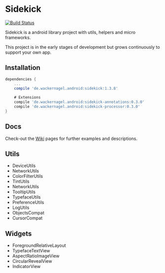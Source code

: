 # Sidekick

[![Build Status](https://travis-ci.org/felixWackernagel/sidekick.svg?branch=master)](https://travis-ci.org/felixWackernagel/sidekick)

Sidekick is a android library project with utils, helpers and micro frameworks.

This project is in the early stages of development but grows continuously to support your own app.

## Installation

```gradle
dependencies {
    ...
    compile 'de.wackernagel.android:sidekick:1.3.8'
    
    # Extensions
    compile 'de.wackernagel.android:sidekick-annotations:0.3.0'
    compile 'de.wackernagel.android:sidekick-processor:0.3.0'
}
```

## Docs

Check-out the [Wiki](../../wiki) pages for further examples and descriptions.

## Utils

* DeviceUtils
* NetworkUtils
* ColorFilterUtils
* TintUtils
* NetworkUtils
* TooltipUtils
* TypefaceUtils
* PreferenceUtils
* LogUtils
* ObjectsCompat
* CursorCompat

## Widgets

* ForegroundRelativeLayout
* TypefaceTextView
* AspectRatioImageView
* CircularRevealView
* IndicatorView
